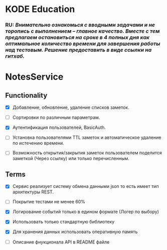 # KODE Education

### RU: *Внимательно ознакомься с вводными задачами и не торопись с выполнением – главное качество. Вместе с тем предлагаем остановиться на сроке в 4 полных дня как оптимальное количество времени для завершения работы над тестовым. Решение предоставить в виде ссылки на гитхаб.*

#

# NotesService 

## Functionality

- [X] Добавление, обновление, удаление списков заметок.

- [ ] Сортировки по различным параметрам.

- [X] Аутентификация пользователей, BasicAuth.

- [ ] Установка пользователями TTL заметок и автоматическое удаление по истечению времени.

- [ ] Возможность открытия/закрытия заметок пользователем поделится заметкой (Через ссылку) или только перечисленным.

## Terms

- [X] Сервис реализует систему обмена данными json то есть имеет тип архитектуры REST.

- [ ] Покрытие тестами не менее 60%

- [X] Логирование событий только в едином формате (Логер по выбору)

- [X] Использовать только стандартную библиотеку

- [X] Для хранения данных использовать оперативную память

- [ ] Описание фнукционала API в README файле


